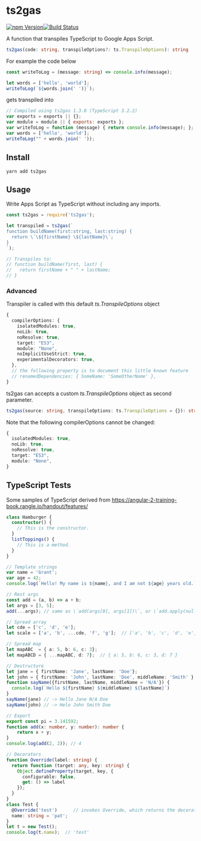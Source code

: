 # ts2gas

<a href="https://www.npmjs.com/package/ts2gas"><img src="https://img.shields.io/npm/v/ts2gas.svg" alt="npm Version"></a><a href="https://travis-ci.org/grant/ts2gas"><img src="https://travis-ci.org/grant/ts2gas.svg?branch=master" alt="Build Status"></a>

A function that transpiles TypeScript to Google Apps Script.

```ts
ts2gas(code: string, transpileOptions?: ts.TranspileOptions): string
```

For example the code below

```ts
const writeToLog = (message: string) => console.info(message);

let words = ['hello', 'world'];
writeToLog(`${words.join(' ')}`);
```

gets transpiled into

```javascript
// Compiled using ts2gas 1.3.0 (TypeScript 3.2.2)
var exports = exports || {};
var module = module || { exports: exports };
var writeToLog = function (message) { return console.info(message); };
var words = ['hello', 'world'];
writeToLog("" + words.join(' '));
```

## Install

```shell
yarn add ts2gas
```

## Usage

Write Apps Script as TypeScript without including any imports.

```ts
const ts2gas = require('ts2gas');

let transpiled = ts2gas(`
function buildName(first:string, last:string) {
  return \`\${firstName} \${lastName}\`;
}
`);

// Transpiles to:
// function buildName(first, last) {
//   return firstName + " " + lastName;
// }
```

### Advanced

Transpiler is called with this default *ts.TranspileOptions* object

```ts
{
  compilerOptions: {
    isolatedModules: true,
    noLib: true,
    noResolve: true,
    target: "ES3",
    module: "None",
    noImplicitUseStrict: true,
    experimentalDecorators: true,
  },
  // the following property is to document this little known feature
  // renamedDependencies: { SomeName: 'SomeOtherName' },
}
```

ts2gas can accepts a custom *ts.TranspileOptions* object as second parameter.

```ts
ts2gas(source: string, transpileOptions: ts.TranspileOptions = {}): string
```

Note that the following compilerOptions cannot be changed:

```ts
{
  isolatedModules: true,
  noLib: true,
  noResolve: true,
  target: "ES3",
  module: "None",
}
```

## TypeScript Tests

Some samples of TypeScript derived from <https://angular-2-training-book.rangle.io/handout/features/>

```ts
class Hamburger {
  constructor() {
    // This is the constructor.
  }
  listToppings() {
    // This is a method.
  }
}

// Template strings
var name = 'Grant';
var age = 42;
console.log(`Hello! My name is ${name}, and I am not ${age} years old.`);

// Rest args
const add = (a, b) => a + b;
let args = [3, 5];
add(...args); // same as \`add(args[0], args[1])\`, or \`add.apply(null, args)\`

// Spread array
let cde = ['c', 'd', 'e'];
let scale = ['a', 'b', ...cde, 'f', 'g'];  // ['a', 'b', 'c', 'd', 'e', 'f', 'g']

// Spread map
let mapABC  = { a: 5, b: 6, c: 3};
let mapABCD = { ...mapABC, d: 7};  // { a: 5, b: 6, c: 3, d: 7 }

// Destructure
let jane = { firstName: 'Jane', lastName: 'Doe'};
let john = { firstName: 'John', lastName: 'Doe', middleName: 'Smith' }
function sayName({firstName, lastName, middleName = 'N/A'}) {
  console.log(`Hello ${firstName} ${middleName} ${lastName}`)
}
sayName(jane) // -> Hello Jane N/A Doe
sayName(john) // -> Helo John Smith Doe

// Export
export const pi = 3.141592;
function add(x: number, y: number): number {
    return x + y;
}
console.log(add(2, 2)); // 4

// Decorators
function Override(label: string) {
  return function (target: any, key: string) {
    Object.defineProperty(target, key, {
      configurable: false,
      get: () => label
    });
  }
}
class Test {
  @Override('test')      // invokes Override, which returns the decorator
  name: string = 'pat';
}
let t = new Test();
console.log(t.name);  // 'test'
```
